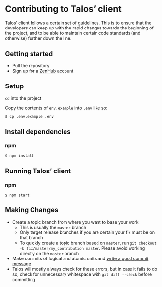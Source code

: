 # Contributing to Talos’ client

Talos’ client follows a certain set of guidelines. This is to ensure that the developers can keep up with the rapid changes towards the beginning of the project, and to be able to maintain certain code standards (and otherwise) further down the line.

## Getting started

- Pull the repository
- Sign up for a [ZenHub](https://www.zenhub.com/) account

## Setup

`cd` into the project

Copy the contents of `env.example` into `.env` like so:

```shell
$ cp .env.example .env
```

## Install dependencies

### npm

```shell
$ npm install
```

## Running Talos’ client

### npm

```shell
$ npm start
```

## Making Changes

- Create a topic branch from where you want to base your work
  - This is usually the `master` branch
  - Only target release branches if you are certain your fix must be on that
    branch
  - To quickly create a topic branch based on `master`, run `git checkout -b
    fix/master/my_contribution master`. Please avoid working directly on the
    `master` branch
- Make commits of logical and atomic units and [write a good commit message](https://tbaggery.com/2008/04/19/a-note-about-git-commit-messages.html)
- Talos will mostly always check for these errors, but in case it fails to do so, check for unnecessary whitespace with `git diff --check` before committing
